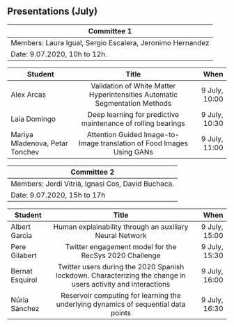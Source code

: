 ## Presentations (July)

| Committee 1| 
|----------|
| Members: Laura Igual, Sergio Escalera, Jeronimo Hernandez| 
| Date: 9.07.2020, 10h to 12h. | 


| Student   |      Title      |  When |
|----------|:---------:|----------:|
| Alex Arcas   | Validation of White Matter Hyperintensities Automatic Segmentation Methods	| 9 July, 10:00  |
| Laia Domingo | Deep learning for predictive maintenance of rolling bearings | 9 July, 10:30  |
| Mariya Mladenova, Petar Tonchev |Attention Guided Image-to-Image translation of Food Images Using GANs | 9 July, 11:00   |


| Committee 2 | 
|----------|
| Members:  Jordi Vitrià, Ignasi Cos, David Buchaca. | 
| Date: 9.07.2020, 15h to 17h | 

| Student   |      Title      |  When |
|----------|:---------:|----------:|
| Albert Garcia	| Human explainability through an auxiliary Neural Network	| 9 July, 15:00 |
| Pere Gilabert	| Twitter engagement model for the RecSys 2020 Challenge	| 9 July, 15:30 |
| Bernat Esquirol | Twitter users during the 2020 Spanish lockdown. Characterizing the change in users activity and interactions | 9 July, 16:00 |
| Núria Sánchez | Reservoir computing for learning the underlying dynamics of sequential data points | 9 July, 16:30 |



